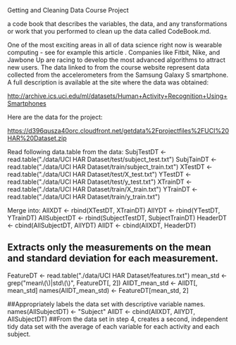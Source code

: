 Getting and Cleaning Data Course Project

a code book that describes the variables, the data, and any transformations or work that you performed to clean up the data called CodeBook.md. 

One of the most exciting areas in all of data science right now is wearable computing - see for example this article . Companies like Fitbit, Nike, and Jawbone Up are racing to develop the most advanced algorithms to attract new users. The data linked to from the course website represent data collected from the accelerometers from the Samsung Galaxy S smartphone. A full description is available at the site where the data was obtained:

http://archive.ics.uci.edu/ml/datasets/Human+Activity+Recognition+Using+Smartphones

Here are the data for the project:

https://d396qusza40orc.cloudfront.net/getdata%2Fprojectfiles%2FUCI%20HAR%20Dataset.zip

Read following data.table from the data:
SubjTestDT <- read.table("./data/UCI HAR Dataset/test/subject_test.txt")
SubjTainDT <- read.table("./data/UCI HAR Dataset/train/subject_train.txt")
XTestDT <- read.table("./data/UCI HAR Dataset/test/X_test.txt")
YTestDT <- read.table("./data/UCI HAR Dataset/test/y_test.txt")
XTrainDT <- read.table("./data/UCI HAR Dataset/train/X_train.txt")
YTrainDT <- read.table("./data/UCI HAR Dataset/train/y_train.txt")

Merge into:
AllXDT <- rbind(XTestDT, XTrainDT)
AllYDT <- rbind(YTestDT, YTrainDT)
AllSubjectDT <- rbind(SubjectTestDT, SubjectTrainDT)
HeaderDT <- cbind(AllSubjectDT, AllYDT)
AllDT <- cbind(AllXDT, HeaderDT)

## Extracts only the measurements on the mean and standard deviation for each measurement.
FeatureDT <- read.table("./data/UCI HAR Dataset/features.txt")
mean_std <- grep("mean\\(\\)|std\\(\\)", FeatureDT[, 2])
AllDT_mean_std <- AllDT[, mean_std]
names(AllDT_mean_std) <- FeatureDT[mean_std, 2]


##Appropriately labels the data set with descriptive variable names. 
names(AllSubjectDT) <- "Subject"
AllDT <- cbind(AllXDT, AllYDT, AllSubjectDT)
##From the data set in step 4, creates a second, independent tidy data set with the average of each variable for each activity and each subject.
